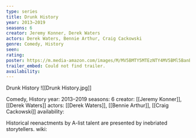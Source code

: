 ```yaml
---
type: series
title: Drunk History
year: 2013–2019
seasons: 6
creator: Jeremy Konner, Derek Waters
actors: Derek Waters, Bennie Arthur, Craig Cackowski
genre: Comedy, History
seen:
rating: 
poster: https://m.media-amazon.com/images/M/MV5BMTY5MTEzNTY4MV5BMl5BanBnXkFtZTcwNjUzMTA3OQ@@._V1_SX300.jpg
trailer_embed: Could not find trailer.
availability:
---
```

Drunk History
![[Drunk History.jpg]]

Comedy, History
year: 2013–2019
seasons: 6
creator: [[Jeremy Konner]], [[Derek Waters]]
actors: [[Derek Waters]], [[Bennie Arthur]], [[Craig Cackowski]]
availability:

Historical reenactments by A-list talent are presented by inebriated storytellers.
wiki: 


